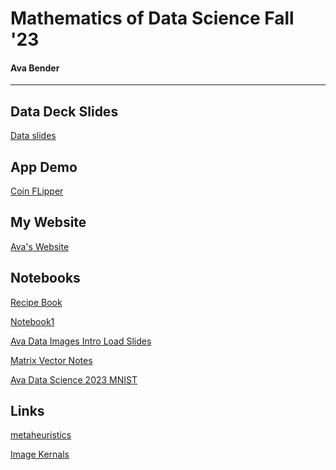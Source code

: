 # Mathematics of Data Science Fall '23

#### Ava Bender

<hr>


## Data Deck Slides

[Data slides](https://docs.google.com/presentation/d/1haspTDMDRBqYV1HqobesPBlry8xl7h2aeaOQMy7J5P0/edit#slide=id.g1e5fe554c45_0_175)

## App Demo

[Coin FLipper]()


## My Website

[Ava's Website](https://abender2022.github.io/Data_Website/index.html)




## Notebooks

[Recipe Book](https://colab.research.google.com/drive/1u8j-W_AFuglqqJQtI6T3KohwK8-1hf4h?usp=sharing)

[Notebook1](https://colab.research.google.com/drive/1jTwaVjYUuwJ2SG0snIc25zsO82BZZUpg?usp=sharing)

[Ava Data Images Intro Load Slides](https://colab.research.google.com/drive/1MIozHHBE-MU3d4H6ef08YUZWMiPRDUZ2?usp=sharing)

[Matrix Vector Notes](https://colab.research.google.com/drive/1J9-YxZhu84OWo7jQGtaxj-9-S05dN-2Q?usp=sharing)

[Ava Data Science 2023 MNIST](https://colab.research.google.com/drive/1K92t60sFLLO_NutmmrRgXVnC2oES7ZND?usp=sharing)



## Links


[metaheuristics](https://en.wikipedia.org/wiki/List_of_metaphor-based_metaheuristics)

[Image Kernals](https://setosa.io/ev/image-kernels/#:~:text=An%20image%20kernel%20is%20a,important%20portions%20of%20an%20image.)






